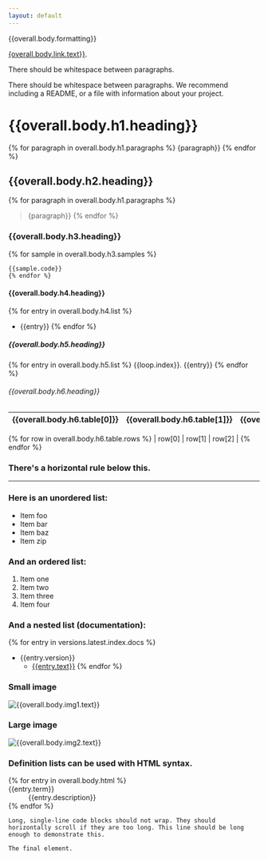 ```yaml
---
layout: default
---
```


{{overall.body.formatting}}

[{overall.body.link.text}}]({{overall.body.link.url}}).

There should be whitespace between paragraphs.

There should be whitespace between paragraphs. We recommend including a README, or a file with information about your project.

# {{overall.body.h1.heading}}
{% for paragraph in overall.body.h1.paragraphs %}
{paragraph}}
{% endfor %}

## {{overall.body.h2.heading}}
{% for paragraph in overall.body.h1.paragraphs %}
> {paragraph}}
{% endfor %}

### {{overall.body.h3.heading}}
{% for sample in overall.body.h3.samples %}
```{{sample.lang}}
{{sample.code}}
{% endfor %}
```

#### {{overall.body.h4.heading}}
{% for entry in overall.body.h4.list %}
*   {{entry}}
{% endfor %}

##### {{overall.body.h5.heading}}
{% for entry in overall.body.h5.list %}
{{loop.index}}.  {{entry}}
{% endfor %}

###### {{overall.body.h6.heading}}
| {{overall.body.h6.table[0]}} | {{overall.body.h6.table[1]}} | {{overall.body.h6.table[2]}} |
|:-------------|:------------------|:------|
{% for row in overall.body.h6.table.rows %}
| row[0] | row[1] | row[2] |
{% endfor %}

### There's a horizontal rule below this.

* * *

### Here is an unordered list:

*   Item foo
*   Item bar
*   Item baz
*   Item zip

### And an ordered list:

1.  Item one
1.  Item two
1.  Item three
1.  Item four

### And a nested list (documentation):

{% for entry in versions.latest.index.docs %}
- {{entry.version}}
	- [{{entry.text}}]({{entry.link}})
{% endfor %}

### Small image

![{{overall.body.img1.text}}]({{overall.body.img1.url}})

### Large image

![{{overall.body.img2.text}}]({{overall.body.img2.url}})


### Definition lists can be used with HTML syntax.

<dl>
{% for entry in overall.body.html %}
<dt>{{entry.term}}</dt>
<dd>{{entry.description}}</dd>
{% endfor %}
</dl>

```
Long, single-line code blocks should not wrap. They should horizontally scroll if they are too long. This line should be long enough to demonstrate this.
```

```
The final element.
```
